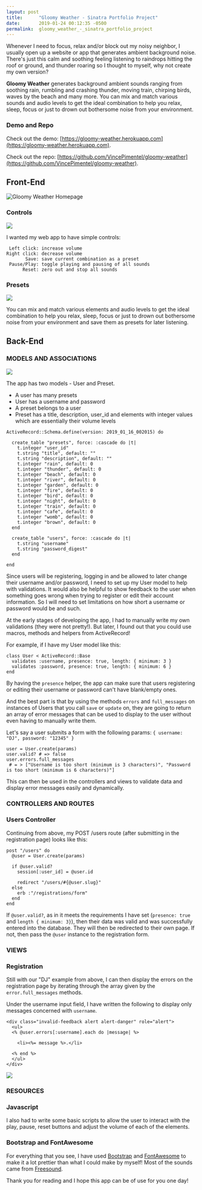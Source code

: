 ```yaml
---
layout: post
title:      "Gloomy Weather - Sinatra Portfolio Project"
date:       2019-01-24 00:12:35 -0500
permalink:  gloomy_weather_-_sinatra_portfolio_project
---
```


Whenever I need to focus, relax and/or block out my noisy neighbor, I usually open up a website or app that generates ambient background noise. There's just this calm and soothing feeling listening to raindrops hitting the roof or ground, and thunder roaring so I thought to myself, why not create my own version?

**Gloomy Weather** generates background ambient sounds ranging from soothing rain, rumbling and crashing thunder, moving train, chirping birds, waves by the beach and many more. You can mix and match various sounds and audio levels to get the ideal combination to help you relax, sleep, focus or just to drown out bothersome noise from your environment.

### Demo and Repo

Check out the demo: [https://gloomy-weather.herokuapp.com](https://gloomy-weather.herokuapp.com).

Check out the repo: [https://github.com/VincePimentel/gloomy-weather](https://github.com/VincePimentel/gloomy-weather).

## Front-End

![Gloomy Weather Homepage](https://i.imgur.com/QMkNBZD.png)

### Controls
![](https://i.imgur.com/SGmHZH6.png)

I wanted my web app to have simple controls:
```
 Left click: increase volume
Right click: decrease volume
       Save: save current combination as a preset
 Pause/Play: toggle playing and pausing of all sounds
      Reset: zero out and stop all sounds
```

### Presets
![](https://i.imgur.com/cLr836K.png)

You can mix and match various elements and audio levels to get the ideal combination to help you relax, sleep, focus or just to drown out bothersome noise from your environment and save them as presets for later listening.

## Back-End
### MODELS AND ASSOCIATIONS

![](https://i.imgur.com/wY0hKjJ.png)

The app has two models - User and Preset.
* A user has many presets
* User has a username and password
* A preset belongs to a user
* Preset has a title, description, user_id and elements with integer values which are essentially their volume levels

```
ActiveRecord::Schema.define(version: 2019_01_16_002015) do

  create_table "presets", force: :cascade do |t|
    t.integer "user_id"
    t.string "title", default: ""
    t.string "description", default: ""
    t.integer "rain", default: 0
    t.integer "thunder", default: 0
    t.integer "beach", default: 0
    t.integer "river", default: 0
    t.integer "garden", default: 0
    t.integer "fire", default: 0
    t.integer "bird", default: 0
    t.integer "night", default: 0
    t.integer "train", default: 0
    t.integer "cafe", default: 0
    t.integer "womb", default: 0
    t.integer "brown", default: 0
  end

  create_table "users", force: :cascade do |t|
    t.string "username"
    t.string "password_digest"
  end

end
```

Since users will be registering, logging in and be allowed to later change their username and/or password, I need to set up my User model to help with validations. It would also be helpful to show feedback to the user when something goes wrong when trying to register or edit their account information. So I will need to set limitations on how short a username or password would be and such.

At the early stages of developing the app, I had to manually write my own validations (they were not pretty!). But later, I found out that you could use macros, methods and helpers from ActiveRecord!

For example, if I have my User model like this:

```
class User < ActiveRecord::Base
  validates :username, presence: true, length: { minimum: 3 }
  validates :password, presence: true, length: { minimum: 6 }
end
```

By having the `presence` helper, the app can make sure that users registering or editing their username or password can't have blank/empty ones.

And the best part is that by using the methods `errors` and `full_messages` on instances of Users that you call `save` or `update` on, they are going to return an array of error messages that can be used to display to the user without even having to manually write them.

Let's say a user submits a form with the following params: `{ username: "DJ", password: "12345" }`

```
user = User.create(params)
user.valid? # => false
user.errors.full_messages
 # = > ["Username is too short (minimum is 3 characters)", "Password is too short (minimum is 6 characters)"]
 ```
 
This can then be used in the controllers and views to validate data and display error messages easily and dynamically.

### CONTROLLERS AND ROUTES

### Users Controller

Continuing from above, my POST /users route (after submitting in the registration page) looks like this:

```
post "/users" do
  @user = User.create(params)

  if @user.valid?
    session[:user_id] = @user.id

    redirect "/users/#{@user.slug}"
  else
    erb :"/registrations/form"
  end
end
```

If `@user.valid?`, as in it meets the requirements I have set (`presence: true` and `length { minimum: 3}`), then their data was valid and was successfully entered into the database. They will then be redirected to their own page. If not, then pass the `@user` instance to the registration form.

### VIEWS

### Registration

Still with our "DJ" example from above, I can then display the errors on the registration page by iterating through the array given by the `error.full_messages` methods.

Under the username input field, I have written the following to display only messages concerned with `username`.

```
<div class="invalid-feedback alert alert-danger" role="alert">
  <ul>
  <% @user.errors[:username].each do |message| %>
		
    <li><%= message %>.</li>
				
  <% end %>
  </ul>
</div>
```

![](https://i.imgur.com/1BRTnEA.png)

### RESOURCES

### Javascript

I also had to write some basic scripts to allow the user to interact with the play, pause, reset buttons and adjust the volume of each of the elements.

### Bootstrap and FontAwesome

For everything that you see, I have used [Bootstrap](https://getbootstrap.com/) and [FontAwesome](https://fontawesome.com/) to make it a lot prettier than what I could make by myself! Most of the sounds came from [Freesound](https://freesound.org/).

Thank you for reading and I hope this app can be of use for you one day!


